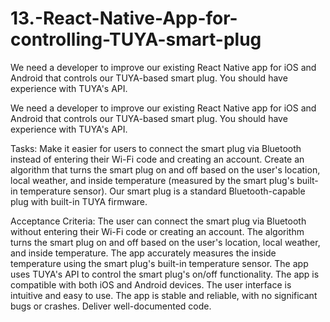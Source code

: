 # 13.-React-Native-App-for-controlling-TUYA-smart-plug
We need a developer to improve our existing React Native app for iOS and Android that controls our TUYA-based smart plug. You should have experience with TUYA's API.

We need a developer to improve our existing React Native app for iOS and Android that controls our TUYA-based smart plug. You should have experience with TUYA's API.

Tasks:
Make it easier for users to connect the smart plug via Bluetooth instead of entering their Wi-Fi code and creating an account.
Create an algorithm that turns the smart plug on and off based on the user's location, local weather, and inside temperature (measured by the smart plug's built-in temperature sensor).
Our smart plug is a standard Bluetooth-capable plug with built-in TUYA firmware.

Acceptance Criteria:
The user can connect the smart plug via Bluetooth without entering their Wi-Fi code or creating an account.
The algorithm turns the smart plug on and off based on the user's location, local weather, and inside temperature.
The app accurately measures the inside temperature using the smart plug's built-in temperature sensor.
The app uses TUYA's API to control the smart plug's on/off functionality.
The app is compatible with both iOS and Android devices.
The user interface is intuitive and easy to use.
The app is stable and reliable, with no significant bugs or crashes.
Deliver well-documented code.
